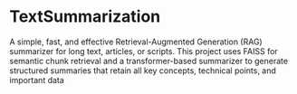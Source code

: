 # TextSummarization
A simple, fast, and effective Retrieval-Augmented Generation (RAG) summarizer for long text, articles, or scripts. This project uses FAISS for semantic chunk retrieval and a transformer-based summarizer to generate structured summaries that retain all key concepts, technical points, and important data

